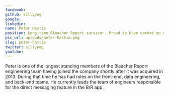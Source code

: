 ```yaml
---
facebook: 
github: sillypog
google: 
linkedin: 
name: Peter Hastie
position: Long-time Bleacher Report survivor. Proud to have worked on many of the social features (authentication, graph search, direct messaging) that keeps our app improving
pic_url: uploads/peter-hastie.png
slug: peter-hastie
twitter: sillypog
youtube: 
---
```

<p>Peter is one of the longest standing members of the Bleacher Report engineering team having joined the company shortly after it was acquired in 2013. During that time he has had roles on the front-end, data engineering, and back-end teams. He currently leads the team of engineers responsible for the direct messaging feature in the B/R app.</p>
